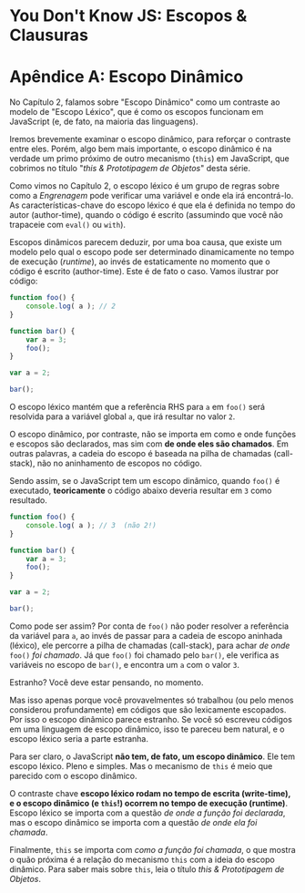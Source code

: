 # You Don't Know JS: Escopos & Clausuras
# Apêndice A: Escopo Dinâmico

No Capítulo 2, falamos sobre "Escopo Dinâmico" como um contraste ao modelo de "Escopo Léxico", que é como os escopos funcionam em JavaScript (e, de fato, na maioria das linguagens).

Iremos brevemente examinar o escopo dinâmico, para reforçar o contraste entre eles. Porém, algo bem mais importante, o escopo dinâmico é na verdade um primo próximo de outro mecanismo (`this`) em JavaScript, que cobrimos no título "*this & Prototipagem de Objetos*" desta série.

Como vimos no Capítulo 2, o escopo léxico é um grupo de regras sobre como a *Engrenagem* pode verificar uma variável e onde ela irá encontrá-lo. As características-chave do escopo léxico é que ela é definida no tempo do autor (author-time), quando o código é escrito (assumindo que você não trapaceie com `eval()` ou `with`).

Escopos dinâmicos parecem deduzir, por uma boa causa, que existe um modelo pelo qual o escopo pode ser determinado dinamicamente no tempo de execução (*runtime*), ao invés de estaticamente no momento que o código é escrito (author-time). Este é de fato o caso. Vamos ilustrar por código:

```js
function foo() {
	console.log( a ); // 2
}

function bar() {
	var a = 3;
	foo();
}

var a = 2;

bar();
```

O escopo léxico mantém que a referência RHS para `a` em `foo()` será resolvida para a variável global `a`, que irá resultar no valor `2`.

O escopo dinâmico, por contraste, não se importa em como e onde funções e escopos são declarados, mas sim com **de onde eles são chamados**. Em outras palavras, a cadeia do escopo é baseada na pilha de chamadas (call-stack), não no aninhamento de escopos no código.

Sendo assim, se o JavaScript tem um escopo dinâmico, quando `foo()` é executado, **teoricamente** o código abaixo deveria resultar em `3` como resultado.

```js
function foo() {
	console.log( a ); // 3  (não 2!)
}

function bar() {
	var a = 3;
	foo();
}

var a = 2;

bar();
```

Como pode ser assim? Por conta de `foo()` não poder resolver a referência da variável para `a`, ao invés de passar para a cadeia de escopo aninhada (léxico), ele percorre a pilha de chamadas (call-stack), para achar *de onde* `foo()` *foi chamado*. Já que `foo()` foi chamado pelo `bar()`, ele verifica as variáveis no escopo de `bar()`, e encontra um `a` com o valor `3`.

Estranho? Você deve estar pensando, no momento.

Mas isso apenas porque você provavelmentes só trabalhou (ou pelo menos considerou profundamente) em códigos que são lexicamente escopados. Por isso o escopo dinâmico parece estranho. Se você só escreveu códigos em uma linguagem de escopo dinâmico, isso te pareceu bem natural, e o escopo léxico seria a parte estranha.

Para ser claro, o JavaScript **não tem, de fato, um escopo dinâmico**. Ele tem escopo léxico. Pleno e simples. Mas o mecanismo de `this` é meio que parecido com o escopo dinâmico.

O contraste chave **escopo léxico rodam no tempo de escrita (write-time), e o escopo dinâmico (e `this`!) ocorrem no tempo de execução (runtime)**. Escopo léxico se importa com a questão *de onde a função foi declarada*, mas o escopo dinâmico se importa com a questão *de onde ela foi chamada*.

Finalmente, `this` se importa com *como a função foi chamada*, o que mostra o quão próxima é a relação do mecanismo `this` com a ideia do escopo dinâmico. Para saber mais sobre `this`, leia o título *this & Prototipagem de Objetos*.
